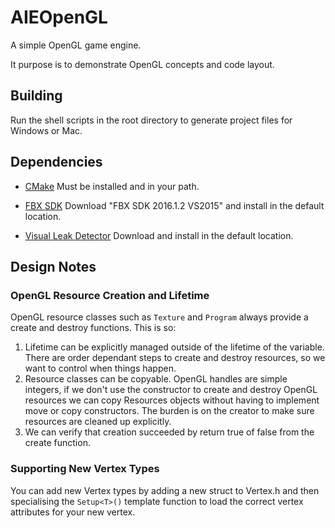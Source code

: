 # AIEOpenGL

A simple OpenGL game engine. 

It purpose is to demonstrate OpenGL concepts and code layout.

## Building
Run the shell scripts in the root directory to generate project files for Windows or Mac.

## Dependencies
* [CMake](https://cmake.org/)
Must be installed and in your path.

* [FBX SDK](http://usa.autodesk.com/adsk/servlet/pc/item?id=24746731&siteID=123112)
Download "FBX SDK 2016.1.2 VS2015" and install in the default location.

* [Visual Leak Detector](https://vld.codeplex.com/)
Download and install in the default location.


## Design Notes

### OpenGL Resource Creation and Lifetime

OpenGL resource classes such as ```Texture``` and ```Program``` always provide a create and destroy functions. This is so:

1. Lifetime can be explicitly managed outside of the lifetime of the variable. There are order dependant steps to create and destroy resources, so we want to control when things happen.
1. Resource classes can be copyable. OpenGL handles are simple integers, if we don't use the constructor to create and destroy OpenGL resources we can copy Resources objects without
 having to implement move or copy constructors. The burden is on the creator to make sure resources are cleaned up explicitly.
1. We can verify that creation succeeded by return true of false from the create function.


### Supporting New Vertex Types

You can add new Vertex types by adding a new struct to Vertex.h and then specialising the ```Setup<T>()``` template function to load the correct vertex attributes for your new vertex.


